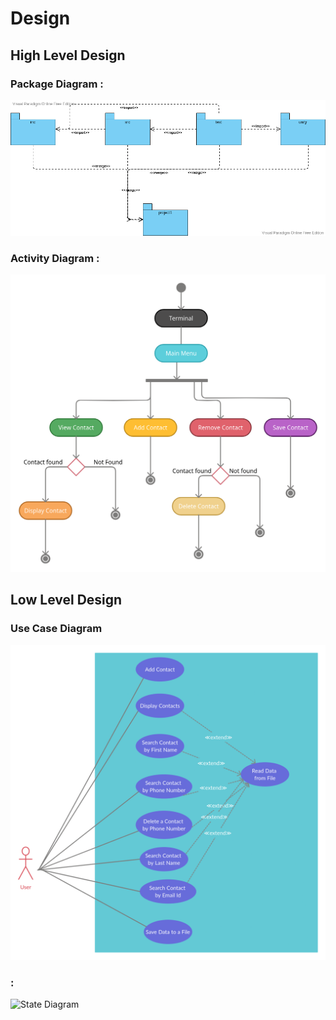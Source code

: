 # Design

## High Level Design 

### Package Diagram :
![PackageDiagram](https://github.com/SriHarshith/291395_LTTS_Project/blob/023f07bf6c10af399fe9e6cdcc230488ed25fe21/2_Architecture/structure%20Diagrams/Package_Diagram.png)

### Activity Diagram :
![ActivityDiagram](https://github.com/SriHarshith/291395_LTTS_Project/blob/91127046280266483571a91679404d3c5d9c7b2d/2_Design/behavior%20Diagrams/Activity_Diagram.png)

## Low Level Design 

### Use Case Diagram

![UseCaseDiagram](https://github.com/SriHarshith/291395_LTTS_Project/blob/023f07bf6c10af399fe9e6cdcc230488ed25fe21/2_Architecture/behavior%20Diagrams/Use_Case_Diagram.png)

###  :
![State Diagram]()